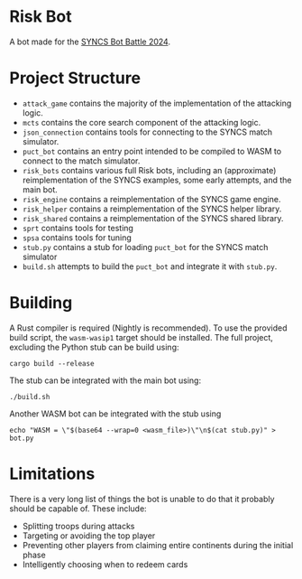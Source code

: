 # Risk Bot
A bot made for the [SYNCS Bot Battle 2024](https://github.com/syncs-usyd/risk-game-engine).

# Project Structure
* `attack_game` contains the majority of the implementation of the attacking logic.
* `mcts` contains the core search component of the attacking logic.
* `json_connection` contains tools for connecting to the SYNCS match simulator.
* `puct_bot` contains an entry point intended to be compiled to WASM to connect to the match simulator.
* `risk_bots` contains various full Risk bots, including an (approximate) reimplementation of the SYNCS examples, some early attempts, and the main bot.
* `risk_engine` contains a reimplementation of the SYNCS game engine.
* `risk_helper` contains a reimplementation of the SYNCS helper library.
* `risk_shared` contains a reimplementation of the SYNCS shared library.
* `sprt` contains tools for testing
* `spsa` contains tools for tuning
* `stub.py` contains a stub for loading `puct_bot` for the SYNCS match simulator
* `build.sh` attempts to build the `puct_bot` and integrate it with `stub.py`.


# Building
A Rust compiler is required (Nightly is recommended). To use the provided build script, the `wasm-wasip1` target should be installed. The full project, excluding the Python stub can be build using:
```
cargo build --release
```
The stub can be integrated with the main bot using:
```
./build.sh
```
Another WASM bot can be integrated with the stub using
```
echo "WASM = \"$(base64 --wrap=0 <wasm_file>)\"\n$(cat stub.py)" > bot.py
```

# Limitations
There is a very long list of things the bot is unable to do that it probably should be capable of. These include:
* Splitting troops during attacks
* Targeting or avoiding the top player
* Preventing other players from claiming entire continents during the initial phase
* Intelligently choosing when to redeem cards
